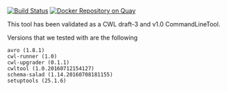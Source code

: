 [![Build Status](https://travis-ci.org/CancerCollaboratory/dockstore-tool-samtools-index.svg)](https://travis-ci.org/CancerCollaboratory/dockstore-tool-samtools-index)
[![Docker Repository on Quay](https://quay.io/repository/cancercollaboratory/dockstore-tool-samtools-index/status "Docker Repository on Quay")](https://quay.io/repository/cancercollaboratory/dockstore-tool-samtools-index)

This tool has been validated as a CWL draft-3 and v1.0 CommandLineTool. 

Versions that we tested with are the following 
```
avro (1.8.1)
cwl-runner (1.0)
cwl-upgrader (0.1.1)
cwltool (1.0.20160712154127)
schema-salad (1.14.20160708181155)
setuptools (25.1.6)
```
